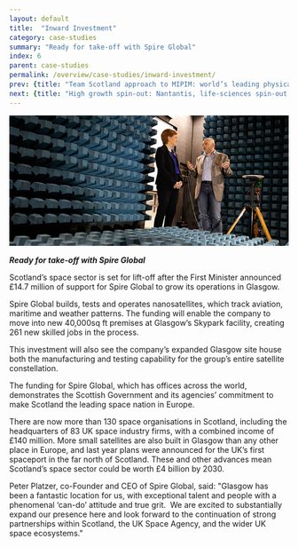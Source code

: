 ```yaml
---
layout: default
title:  "Inward Investment"
category: case-studies
summary: "Ready for take-off with Spire Global"
index: 6
parent: case-studies
permalink: /overview/case-studies/inward-investment/
prev: {title: "Team Scotland approach to MIPIM: world’s leading physical development & investment showcase", url: "/overview/case-studies/team-scotland-approach/" }
next: {title: "High growth spin-out: Nantantis, life-sciences spin-out from Heriot Watt", url: "/overview/case-studies/high-growth-spin-out/" }
---
```

![A photograph of Spire Chief Executive and the First Minister](/assets/images/pageimages/Overview.47.jpg)  

***Ready for take-off with Spire Global***

Scotland’s space sector is set for lift-off after the First Minister announced £14.7 million of support for Spire Global to grow its operations in Glasgow.  

Spire Global builds, tests and operates nanosatellites, which track aviation, maritime and weather patterns. The funding will enable the company to move into new 40,000sq ft premises at Glasgow’s Skypark facility, creating 261 new skilled jobs in the process.  

This investment will also see the company’s expanded Glasgow site house both the manufacturing and testing capability for the group’s entire satellite constellation.  

The funding for Spire Global, which has offices across the world, demonstrates the Scottish Government and its agencies’ commitment to make Scotland the leading space nation in Europe.  

There are now more than 130 space organisations in Scotland, including the headquarters of 83 UK space industry firms, with a combined income of £140 million. More small satellites are also built in Glasgow than any other place in Europe, and last year plans were announced for the UK’s first spaceport in the far north of Scotland. These and other advances mean Scotland’s space sector could be worth £4 billion by 2030.  

Peter Platzer, co-Founder and CEO of Spire Global, said: "Glasgow has been a fantastic location for us, with exceptional talent and people with a phenomenal ‘can-do’ attitude and true grit.  We are excited to substantially expand our presence here and look forward to the continuation of strong partnerships within Scotland, the UK Space Agency, and the wider UK space ecosystems."
